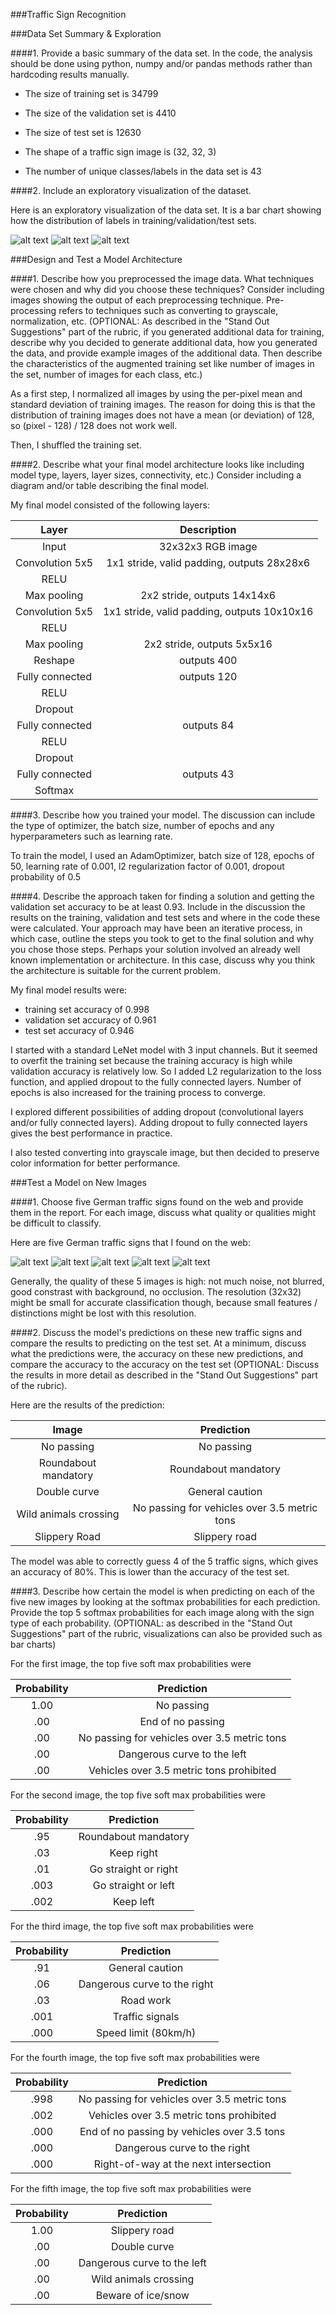 ###Traffic Sign Recognition

[//]: # (Image References)

[bar_train]: ./bar_train.png "Bar Chart Training"
[bar_valid]: ./bar_valid.png "Bar Chart Validation"
[bar_test]: ./bar_test.png "Bar Chart Test"
[new1]: ./new_data/newpic1.png "Traffic Sign 1"
[new2]: ./new_data/newpic2.png "Traffic Sign 2"
[new3]: ./new_data/newpic3.png "Traffic Sign 3"
[new4]: ./new_data/newpic4.png "Traffic Sign 4"
[new5]: ./new_data/newpic5.png "Traffic Sign 5"

###Data Set Summary & Exploration

####1. Provide a basic summary of the data set. In the code, the analysis should be done using python, numpy and/or pandas methods rather than hardcoding results manually.

* The size of training set is 34799

* The size of the validation set is 4410

* The size of test set is 12630

* The shape of a traffic sign image is (32, 32, 3)

* The number of unique classes/labels in the data set is 43

####2. Include an exploratory visualization of the dataset.

Here is an exploratory visualization of the data set. It is a bar chart showing how the distribution of labels in training/validation/test sets.

![alt text][bar_train]
![alt text][bar_valid]
![alt text][bar_test]

###Design and Test a Model Architecture

####1. Describe how you preprocessed the image data. What techniques were chosen and why did you choose these techniques? Consider including images showing the output of each preprocessing technique. Pre-processing refers to techniques such as converting to grayscale, normalization, etc. (OPTIONAL: As described in the "Stand Out Suggestions" part of the rubric, if you generated additional data for training, describe why you decided to generate additional data, how you generated the data, and provide example images of the additional data. Then describe the characteristics of the augmented training set like number of images in the set, number of images for each class, etc.)

As a first step, I normalized all images by using the per-pixel mean and standard deviation of training images. The reason for doing this is that the distribution of training images does not have a mean (or deviation) of 128, so (pixel - 128) / 128 does not work well.

Then, I shuffled the training set.

####2. Describe what your final model architecture looks like including model type, layers, layer sizes, connectivity, etc.) Consider including a diagram and/or table describing the final model.

My final model consisted of the following layers:

| Layer         		|     Description	        					| 
|:---------------------:|:---------------------------------------------:| 
| Input         		| 32x32x3 RGB image   							| 
| Convolution 5x5     	| 1x1 stride, valid padding, outputs 28x28x6 	|
| RELU					|												|
| Max pooling	      	| 2x2 stride, outputs 14x14x6  					|
| Convolution 5x5	    | 1x1 stride, valid padding, outputs 10x10x16   |
| RELU 					| 												|
| Max pooling			| 2x2 stride, outputs 5x5x16					|
| Reshape				| outputs 400									|
| Fully connected		| outputs 120									|
| RELU 					| 												|
| Dropout 				|												|
| Fully connected		| outputs 84									|
| RELU 					| 												|
| Dropout 				|												|
| Fully connected		| outputs 43									|
| Softmax				| 	        									|


####3. Describe how you trained your model. The discussion can include the type of optimizer, the batch size, number of epochs and any hyperparameters such as learning rate.

To train the model, I used an AdamOptimizer, batch size of 128, epochs of 50, learning rate of 0.001, l2 regularization factor of 0.001, dropout probability of 0.5

####4. Describe the approach taken for finding a solution and getting the validation set accuracy to be at least 0.93. Include in the discussion the results on the training, validation and test sets and where in the code these were calculated. Your approach may have been an iterative process, in which case, outline the steps you took to get to the final solution and why you chose those steps. Perhaps your solution involved an already well known implementation or architecture. In this case, discuss why you think the architecture is suitable for the current problem.

My final model results were:
* training set accuracy of 0.998
* validation set accuracy of 0.961
* test set accuracy of 0.946

I started with a standard LeNet model with 3 input channels. But it seemed to overfit the training set because the training accuracy is high while validation accuracy is relatively low. So I added L2 regularization to the loss function, and applied dropout to the fully connected layers. Number of epochs is also increased for the training process to converge. 

I explored different possibilities of adding dropout (convolutional layers and/or fully connected layers). Adding dropout to fully connected layers gives the best performance in practice. 

I also tested converting into grayscale image, but then decided to preserve color information for better performance.

###Test a Model on New Images

####1. Choose five German traffic signs found on the web and provide them in the report. For each image, discuss what quality or qualities might be difficult to classify.

Here are five German traffic signs that I found on the web:

![alt text][new1] ![alt text][new2] ![alt text][new3] 
![alt text][new4] ![alt text][new5]

Generally, the quality of these 5 images is high: not much noise, not blurred, good constrast with background, no occlusion. The resolution (32x32) might be small for accurate classification though, because small features / distinctions might be lost with this resolution.

####2. Discuss the model's predictions on these new traffic signs and compare the results to predicting on the test set. At a minimum, discuss what the predictions were, the accuracy on these new predictions, and compare the accuracy to the accuracy on the test set (OPTIONAL: Discuss the results in more detail as described in the "Stand Out Suggestions" part of the rubric).

Here are the results of the prediction:

| Image			        |     Prediction	        					| 
|:---------------------:|:---------------------------------------------:| 
| No passing      		| No passing									| 
| Roundabout mandatory	| Roundabout mandatory							|
| Double curve			| General caution								|
| Wild animals crossing	| No passing for vehicles over 3.5 metric tons	|
| Slippery Road			| Slippery road									|


The model was able to correctly guess 4 of the 5 traffic signs, which gives an accuracy of 80%. This is lower than the accuracy of the test set.

####3. Describe how certain the model is when predicting on each of the five new images by looking at the softmax probabilities for each prediction. Provide the top 5 softmax probabilities for each image along with the sign type of each probability. (OPTIONAL: as described in the "Stand Out Suggestions" part of the rubric, visualizations can also be provided such as bar charts)

For the first image, the top five soft max probabilities were

| Probability         	|     Prediction	        					| 
|:---------------------:|:---------------------------------------------:| 
| 1.00         			| No passing   									| 
| .00     				| End of no passing 							|
| .00					| No passing for vehicles over 3.5 metric tons	|
| .00	      			| Dangerous curve to the left					|
| .00				    | Vehicles over 3.5 metric tons prohibited      |


For the second image, the top five soft max probabilities were

| Probability         	|     Prediction	        					| 
|:---------------------:|:---------------------------------------------:| 
| .95         			| Roundabout mandatory   						| 
| .03     				| Keep right 									|
| .01					| Go straight or right							|
| .003	      			| Go straight or left					 		|
| .002				    | Keep left      								|


For the third image, the top five soft max probabilities were

| Probability         	|     Prediction	        					| 
|:---------------------:|:---------------------------------------------:| 
| .91         			| General caution   							| 
| .06     				| Dangerous curve to the right 					|
| .03					| Road work										|
| .001	      			| Traffic signals					 			|
| .000				    | Speed limit (80km/h)      					|


For the fourth image, the top five soft max probabilities were

| Probability         	|     Prediction	        					| 
|:---------------------:|:---------------------------------------------:| 
| .998         			| No passing for vehicles over 3.5 metric tons	| 
| .002     				| Vehicles over 3.5 metric tons prohibited		|
| .000					| End of no passing by vehicles over 3.5 tons	|
| .000	      			| Dangerous curve to the right				 	|
| .000				    | Right-of-way at the next intersection     	|


For the fifth image, the top five soft max probabilities were

| Probability         	|     Prediction	        					| 
|:---------------------:|:---------------------------------------------:| 
| 1.00         			| Slippery road   								| 
| .00     				| Double curve 									|
| .00					| Dangerous curve to the left					|
| .00	      			| Wild animals crossing					 		|
| .00				    | Beware of ice/snow      						|


